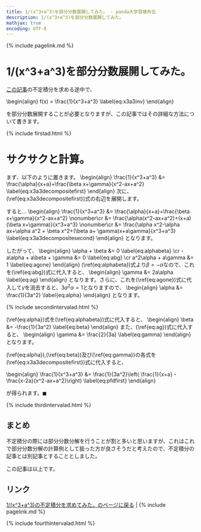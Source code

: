 ```yaml
---
title: 1/(x^3+a^3)を部分分数展開してみた。 - panda大学習帳外伝
description: 1/(x^3+a^3)を部分分数展開してみた。
mathjax: true
encoding: UTF-8
---
```

{% include pagelink.md %}

# 1/(x^3+a^3)を部分分数展開してみた。

[この記事](https://pandanote.info/?p=5020)の不定積分を求める途中で、

\begin{align}
f(x) = \frac{1}{x^3+a^3} \label{eq:x3a3inv}
\end{align}

を部分分数展開することが必要となりますが、この記事ではその詳細な方法について書きます。

{% include firstad.html %}

# サクサクと計算。

まず、以下のように置きます。
\begin{align}
\frac{1}{x^3+a^3} &= \frac{\alpha}{x+a}+\frac{\beta x+\gamma}{x^2-ax+a^2} \label{eq:x3a3decompositefirst}
\end{align}
次に、(\ref{eq:x3a3decompositefirst})式の右辺を展開します。

すると…
\begin{align}
  \frac{1}{x^3+a^3} &= \frac{\alpha}{x+a}+\frac{\beta x+\gamma}{x^2-ax+a^2} \nonumber\cr
  &= \frac{\alpha(x^2-ax+a^2)+(x+a)(\beta x+\gamma)}{x^3+a^3} \nonumber\cr
&= \frac{\alpha x^2-\alpha ax+\alpha a^2 + \beta x^2+(\beta a+ \gamma)x+a\gamma}{x^3+a^3} \label{eq:x3a3decompositesecond}
\end{align}
となります。

したがって、
\begin{align}
  \alpha + \beta &= 0 \label{eq:alphabeta} \cr
  -a\alpha + a\beta + \gamma &= 0 \label{eq:abg} \cr
  a^2\alpha + a\gamma &= 1 \label{eq:agone}
\end{align}
(\ref{eq:alphabeta})式より$\beta = -\alpha$なので、これを(\ref{eq:abg})式に代入すると、
\begin{align}
  \gamma &= 2a\alpha \label{eq:ag}
\end{align}
となります。さらに、これを(\ref{eq:agone})式に代入して$\gamma$を消去すると、$3a^2\alpha = 1$となりますので、
\begin{align}
  \alpha &= \frac{1}{3a^2} \label{eq:alpha}
\end{align}
となります。

{% include secondintervalad.html %}

(\ref{eq:alpha})式を(\ref{eq:alphabeta})式に代入すると、
\begin{align}
  \beta &= -\frac{1}{3a^2} \label{eq:beta}
\end{align}
また、(\ref{eq:ag})式に代入すると、
\begin{align}
  \gamma &= \frac{2}{3a} \label{eq:gamma}
\end{align}
となります。

(\ref{eq:alpha}),(\ref{eq:beta})及び(\ref{eq:gamma})の各式を(\ref{eq:x3a3decompositefirst})式に代入すると、

\begin{align}
\frac{1}{x^3+a^3} &= \frac{1}{3a^2}\left( \frac{1}{x+a} - \frac{x-2a}{x^2-ax+a^2}\right) \label{eq:pfdfirst}
\end{align}

が得られます。$\blacksquare$

{% include thirdintervalad.html %}

## まとめ
不定積分の際には部分分数分解を行うことが割と多いと思いますが、これはこれで部分分数分解の計算例として扱った方が良さそうだと考えたので、不定積分の記事とは別記事とすることとしました。

この記事は以上です。

## リンク
[1/(x^3+a^3)の不定積分を求めてみた。のページに戻る](https://pandanote.info/?p=5020) \| {% include pagelink.md %}

{% include fourthintervalad.html %}


